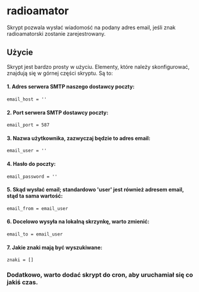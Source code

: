 # radioamator
Skrypt pozwala wysłać wiadomość na podany adres email, jeśli znak radioamatorski zostanie zarejestrowany.

## Użycie
Skrypt jest bardzo prosty w użyciu. Elementy, które należy skonfigurować, znajdują się w górnej części skryptu. Są to:

#### 1. Adres serwera SMTP naszego dostawcy poczty:
`email_host = ''`
#### 2. Port serwera SMTP dostawcy poczty:
`email_port = 587`
#### 3. Nazwa użytkownika, zazwyczaj będzie to adres email:
`email_user = ''`
#### 4. Hasło do poczty:
`email_password = ''`
#### 5. Skąd wysłać email; standardowo 'user' jest również adresem email, stąd ta sama wartość:
`email_from = email_user`
#### 6. Docelowo wysyła na lokalną skrzynkę, warto zmienić:
`email_to = email_user`
#### 7. Jakie znaki mają być wyszukiwane:
`znaki = []`

### Dodatkowo, warto dodać skrypt do cron, aby uruchamiał się co jakiś czas.

